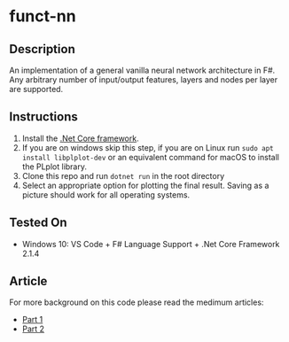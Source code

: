 # funct-nn

## Description

An implementation of a general vanilla neural network architecture in F#. Any arbitrary number of input/output features, layers and nodes per layer are supported.

## Instructions

1. Install the [.Net Core framework](https://www.microsoft.com/net/learn/get-started).
2. If you are on windows skip this step, if you are on Linux run `sudo apt install libplplot-dev` or an equivalent command for macOS to install the PLplot library.
3. Clone this repo and run `dotnet run` in the root directory
4. Select an appropriate option for plotting the final result. Saving as a picture should work for all operating systems.


## Tested On
- Windows 10: VS Code + F# Language Support + .Net Core Framework 2.1.4


## Article
For more background on this code please read the medimum articles:
- [Part 1](https://towardsdatascience.com/building-neural-networks-in-f-part-1-a2832ae972e6)
- [Part 2]()
